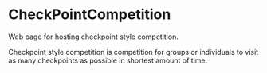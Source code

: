 # CheckPointCompetition
Web page for hosting checkpoint style competition.

Checkpoint style competition is competition for groups or individuals to visit as many checkpoints as possible in shortest amount of time.


